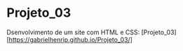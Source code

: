 # Projeto_03
 Dsenvolvimento de um site com HTML e CSS:
 [Projeto_03][https://gabrielhenrip.github.io/Projeto_03/]
